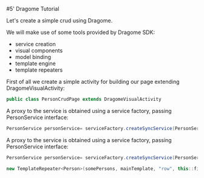 
#5' Dragome Tutorial

Let's create a simple crud using Dragome.

We will make use of some tools provided by Dragome SDK: 
* service creation
* visual components
* model binding
* template engine
* template repeaters 

First of all we create a simple activity for building our page extending DragomeVisualActivity:
``` Java
public class PersonCrudPage extends DragomeVisualActivity
```

A proxy to the service is obtained using a service factory, passing PersonService interface:
``` Java
PersonService personService= serviceFactory.createSyncService(PersonService.class);
```

A proxy to the service is obtained using a service factory, passing PersonService interface:
``` Java
PersonService personService= serviceFactory.createSyncService(PersonService.class);
```


``` Java
new TemplateRepeater<Person>(somePersons, mainTemplate, "row", this::fillTemplate);
```




